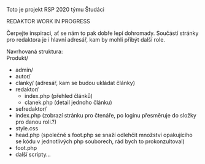 Toto je projekt RSP 2020 týmu Študáci

REDAKTOR
WORK IN PROGRESS

Čerpejte inspiraci, ať se nám to pak dobře lepí dohromady.
Součástí stránky pro redaktora je i hlavní adresář, kam by mohli přibýt další role.

Navrhovaná struktura:  
Produkt/  
  - admin/  
  - autor/  
  - clanky/ (adresář, kam se budou ukládat články)  
  - redaktor/  
    - index.php (přehled článků)  
    - clanek.php (detail jednoho článku)  
  - sefredaktor/  
  - index.php (zobrazí stránku pro čtenáře, po loginu přesměruje do složky pro danou roli.?)  
  - style.css  
  - head.php (společně s foot.php se snaží odlehčit množství opakujícího se kódu v jednotlivých php souborech, rád bych to prokonzultoval)  
  - foot.php  
  - další scripty...  